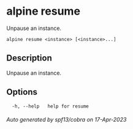 # alpine resume

Unpause an instance.

```
alpine resume <instance> [<instance>...]
```

## Description

Unpause an instance.

## Options

```
  -h, --help   help for resume
```

###### Auto generated by spf13/cobra on 17-Apr-2023
